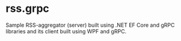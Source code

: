 # rss.grpc
Sample RSS-aggregator (server) built using .NET EF Core and gRPC libraries and its client built using WPF and gRPC.
